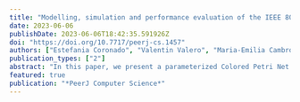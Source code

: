 ```yaml
---
title: "Modelling, simulation and performance evaluation of the IEEE 802.11e protocol with station mobility"
date: 2023-06-06
publishDate: 2023-06-06T18:42:35.591926Z
doi: "https://doi.org/10.7717/peerj-cs.1457"
authors: ["Estefania Coronado", "Valentin Valero", "Maria-Emilia Cambronero", "Luis O. Barbosa"]
publication_types: ["2"]
abstract: "In this paper, we present a parameterized Colored Petri Net (CPN) model of the IEEE 802.11e protocol for wireless communications with mobile stations. CPNs provide a graphical model for the modeling and analysis of concurrent systems, which can be parameterized by the use of constants, and thus they allow us to create more flexible models. Our CPN model captures the protocol’s behavior, and the specific parameters used for the 802.11e protocol and the scenarios to be evaluated are captured by the CPN parameters. The model presented is flexible enough to cover full customization of traffic types, user mobility and collision avoidance protocols. In this model, there is an Access Point (AP) which is visible to all the stations, and we assume that due to physical restrictions, there are two range groups. All the stations in the same range group are visible to each other. The impact of mobility is then analyzed by studying a situation in which the stations move in a controlled way to the same range group. The simulation results demonstrate the impact on network performance for sensitive and insensitive traffic types, as well as the role of the RTS/CTS protocol in collision avoidance, especially when users are located in different regions. Specifically, we show how the performance improves in the different scenarios when the stations move to the same area, where they can see each other, and we also study the impact on the performance for each type of traffic."
featured: true
publication: "*PeerJ Computer Science*"
---
```


